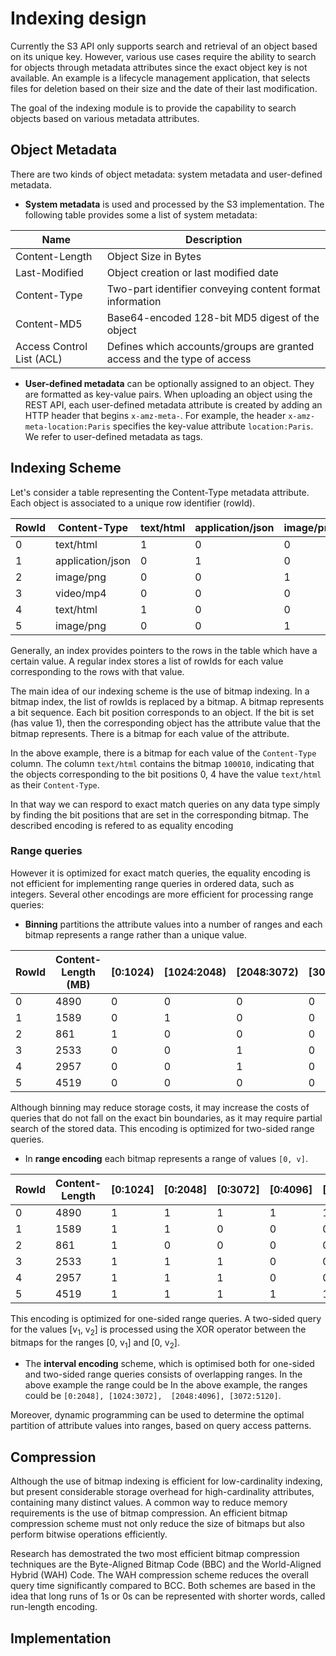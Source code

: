 # Indexing design

Currently the S3 API only supports search and retrieval of an object based on its unique key. However, various use cases 
require the ability to search for objects through metadata attributes since the exact object key is not available. An example 
is a lifecycle management application, that selects files for deletion based on their size and the date of their last 
modification.

The goal of the indexing module is to provide the capability to search objects based on various metadata attributes. 

## Object Metadata

There are two kinds of object metadata: system metadata and user-defined metadata.

* **System metadata** is used and processed by the S3 implementation. The following table provides some a list of system 
metadata:

| Name | Description |
|------|-------------|
| Content-Length | Object Size in Bytes | 
| Last-Modified | Object creation or last modified date |
| Content-Type | Two-part identifier conveying content format information |
| Content-MD5 | Base64-encoded 128-bit MD5 digest of the object |
| Access Control List (ACL)| Defines which accounts/groups are granted access and the type of access |

* **User-defined metadata** can be optionally assigned to an object. They are formatted as key-value pairs. When uploading an object using the REST API, each user-defined metadata attribute is created by adding an HTTP header that begins 
`x-amz-meta-`. For example, the header `x-amz-meta-location:Paris` specifies the key-value attribute 
`location:Paris`. We refer to user-defined metadata as tags.

## Indexing Scheme

Let's consider a table representing the Content-Type metadata attribute. Each object is associated to a unique row 
identifier (rowId).

| RowId | Content-Type | text/html | application/json | image/png | video/mp4 |
|-------|--------------|-----------|------------------|-----------|-----------|
| 0 | text/html | 1 | 0 | 0 | 0 |
| 1 | application/json | 0 | 1 | 0 | 0 |
| 2 | image/png | 0 | 0 | 1 | 0 |
| 3 | video/mp4 | 0 | 0 | 0 | 1 |
| 4 | text/html | 1 | 0 | 0 | 0 |
| 5 | image/png | 0 | 0 | 1 | 0 |

Generally, an index provides pointers to the rows in the table which have a certain value. A regular index stores a list 
of rowIds for each value corresponding to the rows with that value.

The main idea of our indexing scheme is the use of bitmap indexing. In a bitmap index, the list of rowIds is replaced by
a bitmap. A bitmap represents a bit sequence. Each bit position corresponds to an object. If the bit is set (has value 1), 
then the corresponding object has the attribute value that the bitmap represents. There is a bitmap for each value of the 
attribute.

In the above example, there is a bitmap for each value of the `Content-Type` column. The column `text/html` contains 
the bitmap `100010`, indicating that the objects corresponding to the bit positions 0, 4 have the value `text/html` 
as their `Content-Type`.

In that way we can respord to exact match queries on any data type simply by finding the bit positions that are set in the 
corresponding bitmap. The described encoding is refered to as equality encoding

### Range queries

However it is optimized for exact match queries, the equality encoding is not efficient for implementing range queries in ordered data, 
such as integers. Several other encodings are more efficient for processing range queries:

* **Binning** partitions the attribute values into a number of ranges and each bitmap represents a range rather than a 
unique value.

| RowId | Content-Length (MB) | [0:1024) | [1024:2048) | [2048:3072) | [3072:4096) | [4096:5120) |
|-------|--------------|------------|-------------|-------------|-------------|-------------|
| 0 | 4890 | 0 | 0 | 0 | 0 | 1 |
| 1 | 1589 | 0 | 1 | 0 | 0 | 0 |
| 2 | 861 | 1 | 0 | 0 | 0 | 0 |
| 3 | 2533 | 0 | 0 | 1 | 0 | 0 |
| 4 | 2957 | 0 | 0 | 1 | 0 | 0 |
| 5 | 4519 | 0 | 0 | 0 | 0 | 1 |

Although binning may reduce storage costs, it may increase the costs of queries that do not fall on the exact bin boundaries, 
as it may require partial search of the stored data. This encoding is optimized for two-sided range queries.

* In **range encoding** each bitmap represents a range of values `[0, v]`. 

| RowId | Content-Length | [0:1024] | [0:2048] | [0:3072] | [0:4096] | [0:5120] |
|-------|----------------|----------|----------|----------|----------|----------|
| 0 | 4890 | 1 | 1 | 1 | 1 | 1 |
| 1 | 1589 | 1 | 1 | 0 | 0 | 0 |
| 2 | 861 | 1 | 0 | 0 | 0 | 0 |
| 3 | 2533 | 1 | 1 | 1 | 0 | 0 |
| 4 | 2957 | 1 | 1 | 1 | 0 | 0 |
| 5 | 4519 | 1 | 1 | 1 | 1 | 1 |

This encoding is optimized for one-sided range queries. A two-sided query for the values [v<sub>1</sub>, v<sub>2</sub>] 
is processed using the XOR operator between the bitmaps for the ranges [0, v<sub>1</sub>] and [0, v<sub>2</sub>].

* The **interval encoding** scheme, which is optimised both for one-sided and two-sided range queries consists of overlapping
ranges. In the above example the range could be In the above example, the ranges could be `[0:2048], [1024:3072], 
[2048:4096], [3072:5120]`.

Moreover, dynamic programming can be used to determine the optimal partition of attribute values into ranges, based on query 
access patterns.

## Compression

Although the use of bitmap indexing is efficient for low-cardinality indexing, but present considerable storage overhead for
high-cardinality attributes, containing many distinct values. A common way to reduce memory requirements is the use of bitmap
compression. An efficient bitmap compression scheme must not only reduce the size of bitmaps but also perform bitwise 
operations efficiently. 

Research has demostrated the two most efficient bitmap compression techniques are the Byte-Aligned
Bitmap Code (BBC) and the World-Aligned Hybrid (WAH) Code. The WAH compression scheme reduces the overall query time 
significantly compared to BCC. Both schemes are based in the idea that long runs of 1s or 0s can be represented with shorter
words, called run-length encoding.

## Implementation
